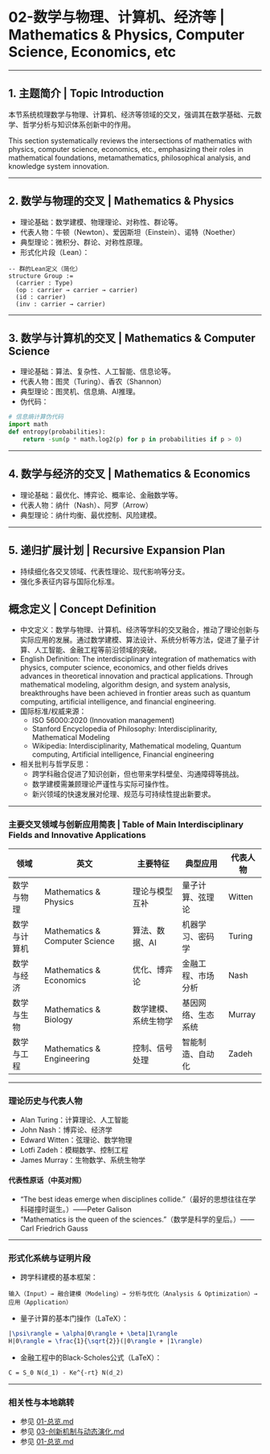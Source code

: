 
# 02-数学与物理、计算机、经济等 | Mathematics & Physics, Computer Science, Economics, etc

---

## 1. 主题简介 | Topic Introduction

本节系统梳理数学与物理、计算机、经济等领域的交叉，强调其在数学基础、元数学、哲学分析与知识体系创新中的作用。

This section systematically reviews the intersections of mathematics with physics, computer science, economics, etc., emphasizing their roles in mathematical foundations, metamathematics, philosophical analysis, and knowledge system innovation.

---

## 2. 数学与物理的交叉 | Mathematics & Physics

- 理论基础：数学建模、物理理论、对称性、群论等。
- 代表人物：牛顿（Newton）、爱因斯坦（Einstein）、诺特（Noether）
- 典型理论：微积分、群论、对称性原理。
- 形式化片段（Lean）：

```lean
-- 群的Lean定义（简化）
structure Group :=
  (carrier : Type)
  (op : carrier → carrier → carrier)
  (id : carrier)
  (inv : carrier → carrier)
```

---

## 3. 数学与计算机的交叉 | Mathematics & Computer Science

- 理论基础：算法、复杂性、人工智能、信息论等。
- 代表人物：图灵（Turing）、香农（Shannon）
- 典型理论：图灵机、信息熵、AI推理。
- 伪代码：

```python
# 信息熵计算伪代码
import math
def entropy(probabilities):
    return -sum(p * math.log2(p) for p in probabilities if p > 0)
```

---

## 4. 数学与经济的交叉 | Mathematics & Economics

- 理论基础：最优化、博弈论、概率论、金融数学等。
- 代表人物：纳什（Nash）、阿罗（Arrow）
- 典型理论：纳什均衡、最优控制、风险建模。

---

## 5. 递归扩展计划 | Recursive Expansion Plan

- 持续细化各交叉领域、代表性理论、现代影响等分支。
- 强化多表征内容与国际化标准。

## 概念定义 | Concept Definition

- 中文定义：数学与物理、计算机、经济等学科的交叉融合，推动了理论创新与实际应用的发展。通过数学建模、算法设计、系统分析等方法，促进了量子计算、人工智能、金融工程等前沿领域的突破。
- English Definition: The interdisciplinary integration of mathematics with physics, computer science, economics, and other fields drives advances in theoretical innovation and practical applications. Through mathematical modeling, algorithm design, and system analysis, breakthroughs have been achieved in frontier areas such as quantum computing, artificial intelligence, and financial engineering.
- 国际标准/权威来源：
  - ISO 56000:2020 (Innovation management)
  - Stanford Encyclopedia of Philosophy: Interdisciplinarity, Mathematical Modeling
  - Wikipedia: Interdisciplinarity, Mathematical modeling, Quantum computing, Artificial intelligence, Financial engineering
- 相关批判与哲学反思：
  - 跨学科融合促进了知识创新，但也带来学科壁垒、沟通障碍等挑战。
  - 数学建模需兼顾理论严谨性与实际可操作性。
  - 新兴领域的快速发展对伦理、规范与可持续性提出新要求。

---

### 主要交叉领域与创新应用简表 | Table of Main Interdisciplinary Fields and Innovative Applications

| 领域 | 英文 | 主要特征 | 典型应用 | 代表人物 |
|---|---|---|---|---|
| 数学与物理 | Mathematics & Physics | 理论与模型互补 | 量子计算、弦理论 | Witten |
| 数学与计算机 | Mathematics & Computer Science | 算法、数据、AI | 机器学习、密码学 | Turing |
| 数学与经济 | Mathematics & Economics | 优化、博弈论 | 金融工程、市场分析 | Nash |
| 数学与生物 | Mathematics & Biology | 数学建模、系统生物学 | 基因网络、生态系统 | Murray |
| 数学与工程 | Mathematics & Engineering | 控制、信号处理 | 智能制造、自动化 | Zadeh |

---

### 理论历史与代表人物

- Alan Turing：计算理论、人工智能
- John Nash：博弈论、经济学
- Edward Witten：弦理论、数学物理
- Lotfi Zadeh：模糊数学、控制工程
- James Murray：生物数学、系统生物学

#### 代表性原话（中英对照）

- “The best ideas emerge when disciplines collide.”（最好的思想往往在学科碰撞时诞生。）——Peter Galison
- “Mathematics is the queen of the sciences.”（数学是科学的皇后。）——Carl Friedrich Gauss

---

### 形式化系统与证明片段

- 跨学科建模的基本框架：

```text
输入（Input）→ 融合建模（Modeling）→ 分析与优化（Analysis & Optimization）→ 应用（Application）
```

- 量子计算的基本门操作（LaTeX）：

```latex
|\psi\rangle = \alpha|0\rangle + \beta|1\rangle
H|0\rangle = \frac{1}{\sqrt{2}}(|0\rangle + |1\rangle)
```

- 金融工程中的Black-Scholes公式（LaTeX）：

```latex
C = S_0 N(d_1) - Ke^{-rt} N(d_2)
```

---

### 相关性与本地跳转

- 参见 [01-总览.md](./01-总览.md)
- 参见 [03-创新机制与动态演化.md](./03-创新机制与动态演化.md)
- 参见 [01-总览.md](../08-AI与自动证明、知识图谱/01-总览.md)
